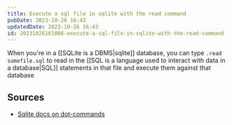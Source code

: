 ```yaml
---
title: Execute a sql file in sqlite with the read command
pubDate: 2023-10-26 16:43
updatedDate: 2023-10-26 16:43
id: 20231026161086-execute-a-sql-file-in-sqlite-with-the-read-command
---
```


When you're in a [[SQLite is a DBMS|sqlite]] database, you can type `.read somefile.sql` to read in the [[SQL is a language used to interact with data in a database|SQL]] statements in that file and execute them against that database

## Sources

- [Sqlite docs on dot-commands](https://www.sqlite.org/cli.html#special_commands_to_sqlite3_dot_commands_)
